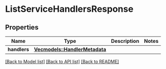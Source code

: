 # ListServiceHandlersResponse

## Properties

Name | Type | Description | Notes
------------ | ------------- | ------------- | -------------
**handlers** | [**Vec<models::HandlerMetadata>**](HandlerMetadata.md) |  | 

[[Back to Model list]](../README.md#documentation-for-models) [[Back to API list]](../README.md#documentation-for-api-endpoints) [[Back to README]](../README.md)


